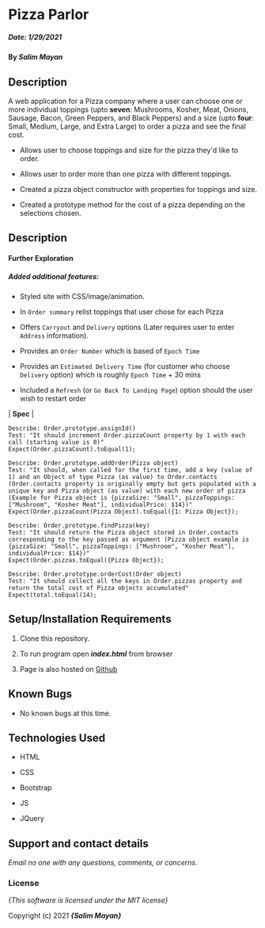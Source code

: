 # Pizza Parlor

##### Date: **1/29/2021**


#### By **_Salim Mayan_**


## Description


A web application for a Pizza company where a user can choose one or more individual toppings (upto **seven**: Mushrooms, Kosher, Meat, Onions, Sausage, Bacon, Green Peppers, and Black Peppers) and a size (upto **four**: Small, Medium, Large, and Extra Large) to order a pizza and see the final cost.


- Allows user to choose toppings and size for the pizza they'd like to order.

- Allows user to order more than one pizza with different toppings.

- Created a pizza object constructor with properties for toppings and size.

- Created a prototype method for the cost of a pizza depending on the selections chosen.

## Description

#### Further Exploration

##### Added additional features:

- Styled site with CSS/image/animation.

- In `Order summary` relist toppings that user chose for each Pizza

- Offers `Carryout` and `Delivery` options (Later requires user to enter `Address` information).

- Provides an `Order Number` which is based of `Epoch Time`

- Provides an `Estimated Delivery Time` (for customer who choose `Delivery` option) which is roughly `Epoch Time` + 30 mins

- Included a `Refresh` (or `Go Back To Landing Page`) option should the user wish to restart order


| **Spec** |
```
Describe: Order.prototype.assignId()
Test: "It should increment Order.pizzaCount property by 1 with each call (starting value is 0)"
Expect(Order.pizzaCount).toEqual(1);

Describe: Order.prototype.addOrder(Pizza object)
Test: "It should, when called for the first time, add a key (value of 1) and an Object of type Pizza (as value) to Order.contacts (Order.contacts property is originally empty but gets populated with a unique key and Pizza object (as value) with each new order of pizza (Example for Pizza object is {pizzaSize: "Small", pizzaToppings: ["Mushroom", "Kosher Meat"], individualPrice: $14})"
Expect(Order.pizzaCount(Pizza Object).toEqual({1: Pizza Object});

Describe: Order.prototype.findPizza(key)
Test: "It should return the Pizza object stored in Order.contacts corresponding to the key passed as argument (Pizza object example is {pizzaSize: "Small", pizzaToppings: ["Mushroom", "Kosher Meat"], individualPrice: $14})"
Expect(Order.pizzas.toEqual({Pizza Object});

Describe: Order.prototype.orderCost(Order object)
Test: "It should collect all the keys in Order.pizzas property and return the total cost of Pizza objects accumulated"
Expect(total.toEqual(14);

```


## Setup/Installation Requirements

1. Clone this repository.

2. To run program open **_index.html_** from browser

3. Page is also hosted on [Github](https://rekjal.github.io/pizza-Parlor-E2-WW4)


## Known Bugs


* No known bugs at this time.


## Technologies Used

* HTML

* CSS

* Bootstrap

* JS

* JQuery


## Support and contact details

_Email no one with any questions, comments, or concerns._


### License

*{This software is licensed under the MIT license}*

Copyright (c) 2021 **_{Salim Mayan}_**
